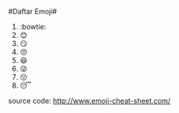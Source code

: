 #Daftar Emoji#

1. :bowtie:
2. :blush:
3. :smirk:
4. :kissing_closed_eyes:
5. :satisfied:
6. :stuck_out_tongue_winking_eye:
7. :kissing:
8. :sleeping:

source code: http://www.emoji-cheat-sheet.com/
